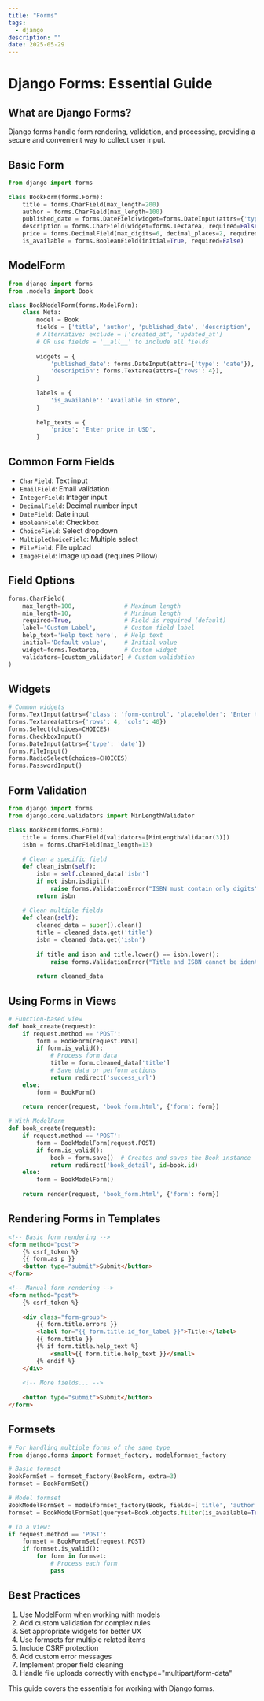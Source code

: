 ```yaml
---
title: "Forms"
tags:
  - django
description: ""
date: 2025-05-29
---
```


# Django Forms: Essential Guide

## What are Django Forms?
Django forms handle form rendering, validation, and processing, providing a secure and convenient way to collect user input.

## Basic Form
```python
from django import forms

class BookForm(forms.Form):
    title = forms.CharField(max_length=200)
    author = forms.CharField(max_length=100)
    published_date = forms.DateField(widget=forms.DateInput(attrs={'type': 'date'}))
    description = forms.CharField(widget=forms.Textarea, required=False)
    price = forms.DecimalField(max_digits=6, decimal_places=2, required=False)
    is_available = forms.BooleanField(initial=True, required=False)
```

## ModelForm
```python
from django import forms
from .models import Book

class BookModelForm(forms.ModelForm):
    class Meta:
        model = Book
        fields = ['title', 'author', 'published_date', 'description', 'price', 'is_available']
        # Alternative: exclude = ['created_at', 'updated_at']
        # OR use fields = '__all__' to include all fields
        
        widgets = {
            'published_date': forms.DateInput(attrs={'type': 'date'}),
            'description': forms.Textarea(attrs={'rows': 4}),
        }
        
        labels = {
            'is_available': 'Available in store',
        }
        
        help_texts = {
            'price': 'Enter price in USD',
        }
```

## Common Form Fields
- `CharField`: Text input
- `EmailField`: Email validation
- `IntegerField`: Integer input
- `DecimalField`: Decimal number input
- `DateField`: Date input
- `BooleanField`: Checkbox
- `ChoiceField`: Select dropdown
- `MultipleChoiceField`: Multiple select
- `FileField`: File upload
- `ImageField`: Image upload (requires Pillow)

## Field Options
```python
forms.CharField(
    max_length=100,              # Maximum length
    min_length=10,               # Minimum length
    required=True,               # Field is required (default)
    label='Custom Label',        # Custom field label
    help_text='Help text here',  # Help text
    initial='Default value',     # Initial value
    widget=forms.Textarea,       # Custom widget
    validators=[custom_validator] # Custom validation
)
```

## Widgets
```python
# Common widgets
forms.TextInput(attrs={'class': 'form-control', 'placeholder': 'Enter title'})
forms.Textarea(attrs={'rows': 4, 'cols': 40})
forms.Select(choices=CHOICES)
forms.CheckboxInput()
forms.DateInput(attrs={'type': 'date'})
forms.FileInput()
forms.RadioSelect(choices=CHOICES)
forms.PasswordInput()
```

## Form Validation
```python
from django import forms
from django.core.validators import MinLengthValidator

class BookForm(forms.Form):
    title = forms.CharField(validators=[MinLengthValidator(3)])
    isbn = forms.CharField(max_length=13)
    
    # Clean a specific field
    def clean_isbn(self):
        isbn = self.cleaned_data['isbn']
        if not isbn.isdigit():
            raise forms.ValidationError("ISBN must contain only digits")
        return isbn
    
    # Clean multiple fields
    def clean(self):
        cleaned_data = super().clean()
        title = cleaned_data.get('title')
        isbn = cleaned_data.get('isbn')
        
        if title and isbn and title.lower() == isbn.lower():
            raise forms.ValidationError("Title and ISBN cannot be identical")
        
        return cleaned_data
```

## Using Forms in Views
```python
# Function-based view
def book_create(request):
    if request.method == 'POST':
        form = BookForm(request.POST)
        if form.is_valid():
            # Process form data
            title = form.cleaned_data['title']
            # Save data or perform actions
            return redirect('success_url')
    else:
        form = BookForm()
    
    return render(request, 'book_form.html', {'form': form})

# With ModelForm
def book_create(request):
    if request.method == 'POST':
        form = BookModelForm(request.POST)
        if form.is_valid():
            book = form.save()  # Creates and saves the Book instance
            return redirect('book_detail', id=book.id)
    else:
        form = BookModelForm()
    
    return render(request, 'book_form.html', {'form': form})
```

## Rendering Forms in Templates
```html
<!-- Basic form rendering -->
<form method="post">
    {% csrf_token %}
    {{ form.as_p }}
    <button type="submit">Submit</button>
</form>

<!-- Manual form rendering -->
<form method="post">
    {% csrf_token %}
    
    <div class="form-group">
        {{ form.title.errors }}
        <label for="{{ form.title.id_for_label }}">Title:</label>
        {{ form.title }}
        {% if form.title.help_text %}
            <small>{{ form.title.help_text }}</small>
        {% endif %}
    </div>
    
    <!-- More fields... -->
    
    <button type="submit">Submit</button>
</form>
```

## Formsets
```python
# For handling multiple forms of the same type
from django.forms import formset_factory, modelformset_factory

# Basic formset
BookFormSet = formset_factory(BookForm, extra=3)
formset = BookFormSet()

# Model formset
BookModelFormSet = modelformset_factory(Book, fields=['title', 'author'], extra=2)
formset = BookModelFormSet(queryset=Book.objects.filter(is_available=True))

# In a view:
if request.method == 'POST':
    formset = BookFormSet(request.POST)
    if formset.is_valid():
        for form in formset:
            # Process each form
            pass
```

## Best Practices
1. Use ModelForm when working with models
2. Add custom validation for complex rules
3. Set appropriate widgets for better UX
4. Use formsets for multiple related items
5. Include CSRF protection
6. Add custom error messages
7. Implement proper field cleaning
8. Handle file uploads correctly with enctype="multipart/form-data"

This guide covers the essentials for working with Django forms.